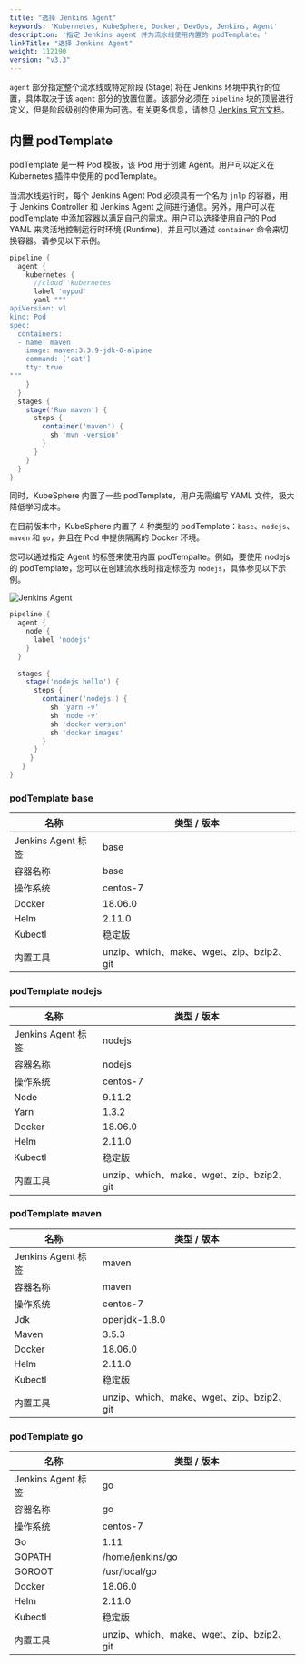 ```yaml
---
title: "选择 Jenkins Agent" 
keywords: 'Kubernetes, KubeSphere, Docker, DevOps, Jenkins, Agent'
description: '指定 Jenkins agent 并为流水线使用内置的 podTemplate。'
linkTitle: "选择 Jenkins Agent"
weight: 112190
version: "v3.3"
---
```


`agent` 部分指定整个流水线或特定阶段 (Stage) 将在 Jenkins 环境中执行的位置，具体取决于该 `agent` 部分的放置位置。该部分必须在 `pipeline` 块的顶层进行定义，但是阶段级别的使用为可选。有关更多信息，请参见 [Jenkins 官方文档](https://www.jenkins.io/zh/doc/book/pipeline/syntax/#代理)。

## 内置 podTemplate

podTemplate 是一种 Pod 模板，该 Pod 用于创建 Agent。用户可以定义在 Kubernetes 插件中使用的 podTemplate。

当流水线运行时，每个 Jenkins Agent Pod 必须具有一个名为 `jnlp` 的容器，用于 Jenkins Controller 和 Jenkins Agent 之间进行通信。另外，用户可以在 podTemplate 中添加容器以满足自己的需求。用户可以选择使用自己的 Pod YAML 来灵活地控制运行时环境 (Runtime)，并且可以通过 `container` 命令来切换容器。请参见以下示例。

```groovy
pipeline {
  agent {
    kubernetes {
      //cloud 'kubernetes'
      label 'mypod'
      yaml """
apiVersion: v1
kind: Pod
spec:
  containers:
  - name: maven
    image: maven:3.3.9-jdk-8-alpine
    command: ['cat']
    tty: true
"""
    }
  }
  stages {
    stage('Run maven') {
      steps {
        container('maven') {
          sh 'mvn -version'
        }
      }
    }
  }
}
```

同时，KubeSphere 内置了一些 podTemplate，用户无需编写 YAML 文件，极大降低学习成本。

在目前版本中，KubeSphere 内置了 4 种类型的 podTemplate：`base`、`nodejs`、`maven` 和 `go`，并且在 Pod 中提供隔离的 Docker 环境。

您可以通过指定 Agent 的标签来使用内置 podTempalte。例如，要使用 nodejs 的 podTemplate，您可以在创建流水线时指定标签为 `nodejs`，具体参见以下示例。

![Jenkins Agent](/images/docs/v3.x/zh-cn/devops-user-guide/use-devops/choose-jenkins-agent/jenkins-agent.PNG)

```groovy
pipeline {
  agent {
    node {
      label 'nodejs'
    }
  }
  
  stages {
    stage('nodejs hello') {
      steps {
        container('nodejs') {
          sh 'yarn -v'
          sh 'node -v'
          sh 'docker version'
          sh 'docker images'
        }
      }
     }
   }
}
```

### podTemplate base

| 名称 | 类型 / 版本 |
| --- | --- |
|Jenkins Agent 标签 | base |
|容器名称 | base |
| 操作系统 | centos-7 |
|Docker| 18.06.0|
|Helm | 2.11.0 |
|Kubectl| 稳定版 |
|内置工具 | unzip、which、make、wget、zip、bzip2、git |


### podTemplate nodejs

| 名称 | 类型 / 版本 |
| --- | --- |
|Jenkins Agent 标签 | nodejs |
|容器名称 | nodejs |
| 操作系统 | centos-7 |
|Node  | 9.11.2 |
|Yarn  | 1.3.2 |
| Docker | 18.06.0 |
| Helm | 2.11.0 |
|Kubectl | 稳定版 |
|内置工具| unzip、which、make、wget、zip、bzip2、git |


### podTemplate maven

| 名称 | 类型 / 版本 |
| --- | --- |
| Jenkins Agent 标签 | maven |
| 容器名称 | maven |
| 操作系统 | centos-7 |
| Jdk | openjdk-1.8.0 |
| Maven | 3.5.3|
| Docker| 18.06.0 |
| Helm | 2.11.0 |
| Kubectl| 稳定版 |
| 内置工具 | unzip、which、make、wget、zip、bzip2、git |


### podTemplate go

| 名称 | 类型 / 版本 |
| --- | --- |
| Jenkins Agent 标签 | go |
| 容器名称 | go |
| 操作系统 | centos-7 |
| Go |  1.11 |
| GOPATH | /home/jenkins/go |
| GOROOT | /usr/local/go |
| Docker | 18.06.0 |
| Helm | 2.11.0 |
| Kubectl | 稳定版 |
| 内置工具 | unzip、which、make、wget、zip、bzip2、git |

